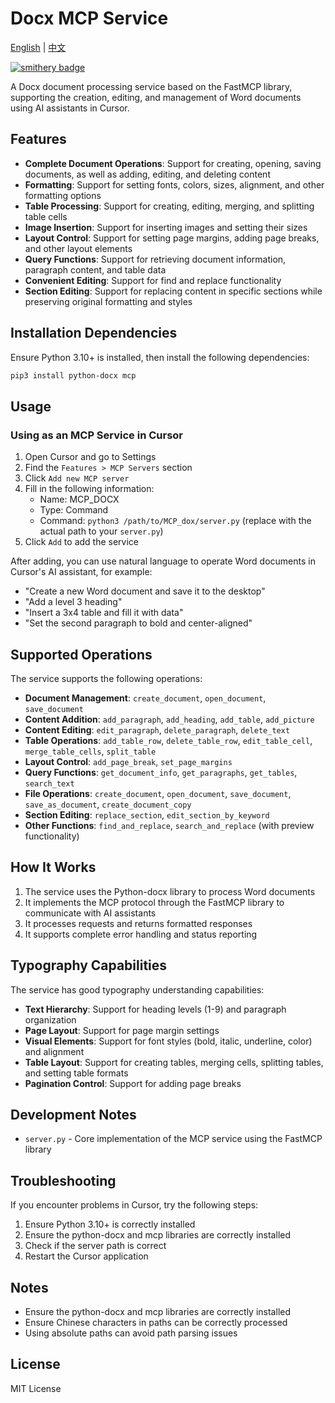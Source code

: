 # Docx MCP Service

[English](README.md) | [中文](README_ZH.md)

[![smithery badge](https://smithery.ai/badge/@MeterLong/mcp-doc)](https://smithery.ai/server/@MeterLong/mcp-doc)

A Docx document processing service based on the FastMCP library, supporting the creation, editing, and management of Word documents using AI assistants in Cursor.

## Features

- **Complete Document Operations**: Support for creating, opening, saving documents, as well as adding, editing, and deleting content
- **Formatting**: Support for setting fonts, colors, sizes, alignment, and other formatting options
- **Table Processing**: Support for creating, editing, merging, and splitting table cells
- **Image Insertion**: Support for inserting images and setting their sizes
- **Layout Control**: Support for setting page margins, adding page breaks, and other layout elements
- **Query Functions**: Support for retrieving document information, paragraph content, and table data
- **Convenient Editing**: Support for find and replace functionality
- **Section Editing**: Support for replacing content in specific sections while preserving original formatting and styles

## Installation Dependencies

Ensure Python 3.10+ is installed, then install the following dependencies:

```bash
pip3 install python-docx mcp
```

## Usage

### Using as an MCP Service in Cursor

1. Open Cursor and go to Settings
2. Find the `Features > MCP Servers` section
3. Click `Add new MCP server`
4. Fill in the following information:
   - Name: MCP_DOCX
   - Type: Command
   - Command: `python3 /path/to/MCP_dox/server.py` (replace with the actual path to your `server.py`)
5. Click `Add` to add the service

After adding, you can use natural language to operate Word documents in Cursor's AI assistant, for example:

- "Create a new Word document and save it to the desktop"
- "Add a level 3 heading"
- "Insert a 3x4 table and fill it with data"
- "Set the second paragraph to bold and center-aligned"

## Supported Operations

The service supports the following operations:

- **Document Management**: `create_document`, `open_document`, `save_document`
- **Content Addition**: `add_paragraph`, `add_heading`, `add_table`, `add_picture`
- **Content Editing**: `edit_paragraph`, `delete_paragraph`, `delete_text`
- **Table Operations**: `add_table_row`, `delete_table_row`, `edit_table_cell`, `merge_table_cells`, `split_table`
- **Layout Control**: `add_page_break`, `set_page_margins`
- **Query Functions**: `get_document_info`, `get_paragraphs`, `get_tables`, `search_text`
- **File Operations**: `create_document`, `open_document`, `save_document`, `save_as_document`, `create_document_copy`
- **Section Editing**: `replace_section`, `edit_section_by_keyword`
- **Other Functions**: `find_and_replace`, `search_and_replace` (with preview functionality)

## How It Works

1. The service uses the Python-docx library to process Word documents
2. It implements the MCP protocol through the FastMCP library to communicate with AI assistants
3. It processes requests and returns formatted responses
4. It supports complete error handling and status reporting

## Typography Capabilities

The service has good typography understanding capabilities:

- **Text Hierarchy**: Support for heading levels (1-9) and paragraph organization
- **Page Layout**: Support for page margin settings
- **Visual Elements**: Support for font styles (bold, italic, underline, color) and alignment
- **Table Layout**: Support for creating tables, merging cells, splitting tables, and setting table formats
- **Pagination Control**: Support for adding page breaks

## Development Notes

- `server.py` - Core implementation of the MCP service using the FastMCP library

## Troubleshooting

If you encounter problems in Cursor, try the following steps:

1. Ensure Python 3.10+ is correctly installed
2. Ensure the python-docx and mcp libraries are correctly installed
3. Check if the server path is correct
4. Restart the Cursor application

## Notes

- Ensure the python-docx and mcp libraries are correctly installed
- Ensure Chinese characters in paths can be correctly processed
- Using absolute paths can avoid path parsing issues

## License

MIT License
